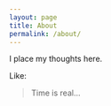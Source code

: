 ```yaml
---
layout: page
title: About
permalink: /about/
---
```


I place my thoughts here.

Like:

> Time is real...

